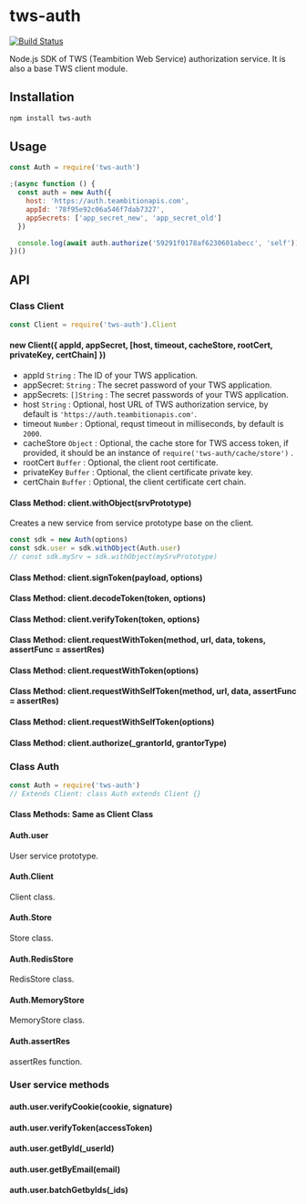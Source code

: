 # tws-auth

[![Build Status](https://travis-ci.org/teambition/tws-auth.svg?branch=master)](https://travis-ci.org/teambition/tws-auth)

Node.js SDK of TWS (Teambition Web Service) authorization service. It is also a base TWS client module.

## Installation

```bash
npm install tws-auth
```

## Usage

```js
const Auth = require('tws-auth')

;(async function () {
  const auth = new Auth({
    host: 'https://auth.teambitionapis.com',
    appId: '78f95e92c06a546f7dab7327',
    appSecrets: ['app_secret_new', 'app_secret_old']
  })

  console.log(await auth.authorize('59291f0178af6230601abecc', 'self'))
})()
```

## API

### Class Client

```js
const Client = require('tws-auth').Client
```

#### new Client({ appId, appSecret, [host, timeout, cacheStore, rootCert, privateKey, certChain] })

- appId `String` : The ID of your TWS application.
- appSecret: `String` : The secret password of your TWS application.
- appSecrets: `[]String` : The secret passwords of your TWS application.
- host `String` : Optional, host URL of TWS authorization service, by default is `'https://auth.teambitionapis.com'`.
- timeout `Number` : Optional, requst timeout in milliseconds, by default is `2000`.
- cacheStore `Object` : Optional, the cache store for TWS access token, if provided, it should be an instance of `require('tws-auth/cache/store')` .
- rootCert `Buffer` : Optional, the client root certificate.
- privateKey `Buffer` : Optional, the client certificate private key.
- certChain `Buffer` : Optional, the client certificate cert chain.

#### Class Method: client.withObject(srvPrototype)
Creates a new service from service prototype base on the client.

```js
const sdk = new Auth(options)
const sdk.user = sdk.withObject(Auth.user)
// const sdk.mySrv = sdk.withObject(mySrvPrototype)
```

#### Class Method: client.signToken(payload, options)

#### Class Method: client.decodeToken(token, options)

#### Class Method: client.verifyToken(token, options)

#### Class Method: client.requestWithToken(method, url, data, tokens, assertFunc = assertRes)

#### Class Method: client.requestWithToken(options)

#### Class Method: client.requestWithSelfToken(method, url, data, assertFunc = assertRes)

#### Class Method: client.requestWithSelfToken(options)

#### Class Method: client.authorize(_grantorId, grantorType)

### Class Auth

```js
const Auth = require('tws-auth')
// Extends Client: class Auth extends Client {}
```

#### Class Methods: Same as Client Class

#### Auth.user

User service prototype.

#### Auth.Client

Client class.

#### Auth.Store

Store class.

#### Auth.RedisStore

RedisStore class.

#### Auth.MemoryStore

MemoryStore class.

#### Auth.assertRes

assertRes function.

### User service methods

#### auth.user.verifyCookie(cookie, signature)

#### auth.user.verifyToken(accessToken)

#### auth.user.getById(_userId)

#### auth.user.getByEmail(email)

#### auth.user.batchGetbyIds(_ids)
